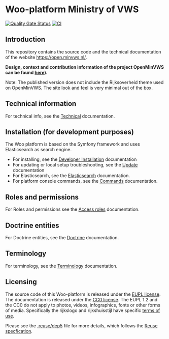 # Woo-platform Ministry of VWS

[![Quality Gate Status](https://sonarcloud.io/api/project_badges/measure?project=nl-rdo-woo-web-private&metric=alert_status&token=b35ec24b06834af668d51efc85b6f181dabf4a5b)](https://sonarcloud.io/summary/new_code?id=nl-rdo-woo-web-private) [![CI](https://github.com/minvws/nl-rdo-woo-web-private/actions/workflows/ci.yml/badge.svg)](https://github.com/minvws/nl-rdo-woo-web-private/actions/workflows/ci.yml)

## Introduction

This repository contains the source code and the technical documentation of the website <https://open.minvws.nl/>.

**Design, context and contribution information of the project OpenMinVWS can be found [here](https://github.com/minvws/nl-rdo-woo-coordination)).**

Note: The published version does not include the Rijksoverheid theme used on OpenMinVWS. The site look and feel is very minimal out of the box.

## Technical information

For technical info, see the [Technical](docs/technische-documentatie/technical.md) documentation.

## Installation (for development purposes)

The Woo platform is based on the Symfony framework and uses Elasticsearch as search engine.

- For installing, see the [Developer Installation](docs/technische-documentatie/development_install.md) documentation
- For updating or local setup troubleshooting, see the [Update](docs/technische-documentatie/update.md) documentation
- For Elasticsearch, see the [Elasticsearch](docs/technische-documentatie/elastic_index.md) documentation.
- For platform console commands, see the [Commands](docs/technische-documentatie/commands.md) documentation.

## Roles and permissions

For Roles and permissions see the [Access roles](docs/technische-documentatie/access-roles.md) documentation.

## Doctrine entities

For Doctrine entities, see the [Doctrine](docs/technische-documentatie/doctrine.md) documentation.

## Terminology

For terminology, see the [Terminology](docs/technische-documentatie/terminology.md) documentation.

## Licensing

The source code of this Woo-platform is released under the [EUPL license](./LICENSES/EUPL-1.2.txt).
The documentation is released under the [CC0 license](./LICENSES/CC0-1.0.txt).
The EUPL 1.2 and the CC0 do not apply to photos, videos, infographics, fonts or other forms of media.
Specifically the rijkslogo and rijkshuisstijl have specific [terms of use](./LICENSES/LicenseRef-Proprietary.txt).

Please see the [.reuse/dep5](./.reuse/dep5) file for more details, which follows the [Reuse specfication](https://reuse.software/spec/).
